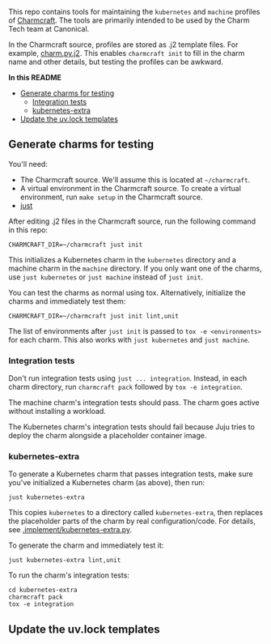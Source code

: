 This repo contains tools for maintaining the `kubernetes` and `machine` profiles of [Charmcraft](https://github.com/canonical/charmcraft). The tools are primarily intended to be used by the Charm Tech team at Canonical.

In the Charmcraft source, profiles are stored as .j2 template files. For example, [charm.py.j2](https://github.com/canonical/charmcraft/blob/main/charmcraft/templates/init-kubernetes/src/charm.py.j2). This enables `charmcraft init` to fill in the charm name and other details, but testing the profiles can be awkward.

**In this README**

- [Generate charms for testing](#generate-charms-for-testing)
    - [Integration tests](#integration-tests)
    - [kubernetes-extra](#kubernetes-extra)
- [Update the uv.lock templates](#update-the-uvlock-templates)

## Generate charms for testing

You'll need:

- The Charmcraft source. We'll assume this is located at `~/charmcraft`.
- A virtual environment in the Charmcraft source. To create a virtual environment, run `make setup` in the Charmcraft source.
- [just](https://github.com/casey/just)

After editing .j2 files in the Charmcraft source, run the following command in this repo:

```text
CHARMCRAFT_DIR=~/charmcraft just init
```

This initializes a Kubernetes charm in the `kubernetes` directory and a machine charm in the `machine` directory. If you only want one of the charms, use `just kubernetes` or `just machine` instead of `just init`.

You can test the charms as normal using tox. Alternatively, initialize the charms and immediately test them:

```text
CHARMCRAFT_DIR=~/charmcraft just init lint,unit
```

The list of environments after `just init` is passed to `tox -e <environments>` for each charm. This also works with `just kubernetes` and `just machine`.

### Integration tests

Don't run integration tests using `just ... integration`. Instead, in each charm directory, run `charmcraft pack` followed by `tox -e integration`.

The machine charm's integration tests should pass. The charm goes active without installing a workload.

The Kubernetes charm's integration tests should fail because Juju tries to deploy the charm alongside a placeholder container image.

### kubernetes-extra

To generate a Kubernetes charm that passes integration tests, make sure you've initialized a Kubernetes charm (as above), then run:

```text
just kubernetes-extra
```

This copies `kubernetes` to a directory called `kubernetes-extra`, then replaces the placeholder parts of the charm by real configuration/code. For details, see [.implement/kubernetes-extra.py](.implement/kubernetes-extra.py).

To generate the charm and immediately test it:

```text
just kubernetes-extra lint,unit
```

To run the charm's integration tests:

```text
cd kubernetes-extra
charmcraft pack
tox -e integration
```

## Update the uv.lock templates

